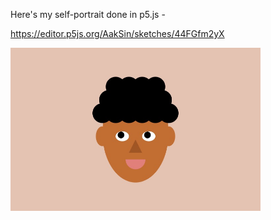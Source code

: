 Here's my self-portrait done in p5.js - 

https://editor.p5js.org/AakSin/sketches/44FGfm2yX

<img src="selfportrait.jpg" width=400 />
